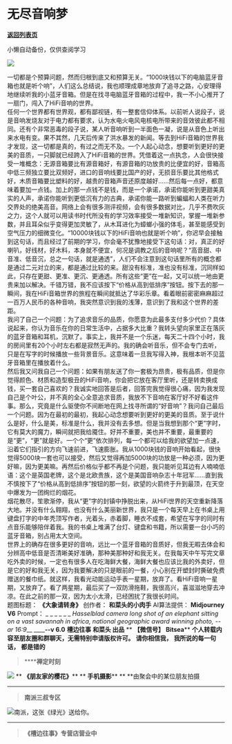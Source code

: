 # 无尽音响梦

[**返回列表页**](/gzh/槽边往事)

小懒自动备份，仅供查阅学习

![](https://mmbiz.qpic.cn/mmbiz_jpg/Ia6gU9JNtkq1OWEhMqviamEnib6X1njX59yCceZpoGzAzeyB61ZxqdMw9tlw2BR7TIGveAeBeo466Yzdy7WsibeLA/640?wx_fmt=jpeg&from;=appmsg)

一切都是个预算问题，然而归根到底又和预算无关。“1000块钱以下的电脑蓝牙音箱也就是听个响”，人们这么总结说，我也顺理成章地放弃了追寻之路，心安理得地继续听我的小蓝牙音箱。但是在找寻电脑蓝牙音箱的过程中，我一不小心推开了一扇门，闯入了HiFi音响的世界。  
任何一个世界都有世界观，都有鄙视链，有一整套信仰体系。以前听人说段子，说是音响发烧友对于电力都有要求，认为水电火电风电核电所带来的音效彼此都不相同。还有个非常恶毒的段子说，某人听音响听到一半面色一凝，说是从音色上听出来水电有变。果不其然，几天后传来了洪水暴发的新闻。等去到HiFi音箱的世界我才发现，这一切都是真的，有过之而无不及。一个人起心动念，想要听到更好的更美的音质，一只脚就已经跨入了HiFi音箱的世界。凭借着这一点执念，人会很快接受一堆概念：无源音箱要比有源音箱好，有源音箱的功放贵的比便宜的好，音箱高中低三频独立要比双频好，进口的音响线要比国产的好，无损音乐要比其他格式好，木质音箱要比塑料的好，越贵的音箱声音还原度越好......然后每一点好，都意味着要加一点钱。加上的那一点钱不是钱，而是一个承诺，承诺你能听到更甜美真实的人声，承诺你能听到更低沉有力的古典，承诺你能一路听到蝙蝠和人类在听力交界处的绝美高音。网络上会有很多测评视频，会有很多数据对比，几乎不费吹灰之力，这个人就可以用读书时代所没有的学习效率接受一堆新知识，掌握一堆新参数，并且耳朵似乎变得更加灵敏了，从木耳进化为蟑螂小强的体毛，甚至能感受到空气压力的细微变化。“10000块钱以下的HiFi音响也就是听个响”，你迟早会接触到这句话，而且经过了前期的学习，你会毫不犹豫地接受下这句话：对，真正的好喇叭，好线材，好木料，本身就不便宜，何况是调教之后的音响呢？“高音甜、中音准、低音沉，总之一句话，就是通透”，人们不会注意到这句话里所有的概念都是通过二元对立的来，都是通过比较的来。甜没有标准，准也没有标准，沉同样如此，只存在更甜、更准、更沉、更通透。所有这些“更”在一起，又可以统一地由更贵来加以解决。千错万错，我不应该按下“价格从高到低排序”按钮。按下去的那一瞬间，我在HiFi音箱世界的旅程在瞬间就抵达了华彩乐章。看着眼前密密麻麻超过一百万人民币的各种音响，我突然意识到我的浅薄，意识到了我和这个世界的差距。  
我问了自己一个问题：为了追求音乐的品质，你愿意为此最多支付多少代价？具体说起来，你认为音乐在你的日常生活中，占据多大比重？我转头望向家里正在落灰的蓝牙音箱和耳机，沉默了。事实上，我并不是一个乐迷，每天二十四个小时，我的房间里有20个小时左右都是寂然无声的。我的确会听音乐，但不会专门去听，只是在写字的时候播放一些背景音乐。这意味着一旦我写得入神，我根本听不见蓝牙音箱里在播放着什么。  
然后我又问我自己一个问题：如果有朋友送了你一套极为昂贵，极有品质，但是你觉得颜色、材质和造型极丑的HiFi音响，你会把它放在客厅里听，还是转卖换成钱，买一套自己喜欢的？我诚实地回答是后者，回答完我觉得很心痛，因为我发现自己是个叶公，并不真的全心全意追求音质，我放不下音响在客厅好不好看这件事。那么，究竟是什么驱使你不间断地在网上找寻所谓的“好音响”？我问自己最后一个问题。因为在最初的最初，我起心动念想要听到更好的更美的音质。至于说什么是好，什么是美，标准是什么，我并没有去多想。但是当我想到那个“更”字时，它有莫大的魔力，瞬间就把我给魇住。好并不重要，美也并不重要，最重要的是“更”，“更”就是好。一个个“更”依次排列，每一个都可以给我的欲望加一点速，沿着它们指引的方向飞速前进，飞速膨胀。我从1000块钱的音响开始看起，很快觉得5000块一套也可以接受，然后又觉得再加5000块的功放是一种必须，因为更好嘛，因为更美嘛。再然后价格似乎都不再是个问题，我只能听见耳边有人喃喃低语：这个是英国老牌，这个是北欧贵族，这个是美国音响杂志十年冠军......直到我不慎按下了“价格从高到低排序”按钮的那一刻，欲望的火箭终于升到最顶，在天空中爆发为一团绚烂的烟花。  
烟花散尽，笙歌渐停，我从“更”字的封镇中挣脱出来，从HiFi世界的天空重新降落大地。并没有什么翱翔，也没有什么美丽新世界，我只是一个每天早上在书桌上用键盘打字的中年秃顶写作者，光着头，赤着脚，睡衣不成套，希望在写字的同时有点音乐能够陪伴着我。我的书桌上堆满了台灯、键盘和书籍，所以需要一台小巧的蓝牙音箱，别占用太大空间。  
世界上的确存在很多更好的音响，远比一个蓝牙音箱的音质好，但我无暇去体会和分辨高中低音是否清晰美好准确，那种美那种好和我无关。在我每天中午写完文章吃外卖的时候，一定也有很多人在吃海鲜大餐，海鲜大餐也应该比我的外卖好，但是它的好和我无关，因为我要解决的只是眼前的一餐，小心别在开塑封时撕破免费赠送的餐巾纸。就这样，我看光动能运动手表一星期，放弃了。看HiFi音响一星期，又放弃了。看了两星期，最后买了一双防滑拖鞋，我很高兴，喜滋滋地穿去冲凉。在此之前的那一双，因为太小太滑，已经困扰了我很长时间。  
题图标题： **《大象请转身》** 创作者： **和菜头的小肉手** AI算法提供： **Midjourney V6** Prompt： _ _ _ _ _
_ _Hasselblad camera long shot of an elephant sitting on a vast savannah in
africa, national geographic award winning photo, --ar 16:9___ ______\--v 6.0__
**槽边往事** **和菜头 出品** ** **【微信号】** **Bitsea**** **个人转载内容至朋友圈和群聊天，无需特别申请版权许可。**
**请你相信我，** **我所说的每一句话，** **都是错的**

>  ******禅定时刻**

![](https://mmbiz.qpic.cn/mmbiz_jpg/Ia6gU9JNtkq1OWEhMqviamEnib6X1njX59lv4hRzuBic91hNVMYFLRv8eKOGDTVYDspY5m113xeOvknku87zlM6dg/640?wx_fmt=jpeg&from;=appmsg)
** **《朋友家的樱花》**** ** **手机摄影**** ** **由聚会中的某位朋友拍摄  
****

>  **南派三叔专区**

![](https://mmbiz.qpic.cn/mmbiz_jpg/Ia6gU9JNtkq1OWEhMqviamEnib6X1njX59PP2RmYDRw2OG5O1VAysOrrXzt5hkhs4efmNmQ8hcIUBkiaVf9ypiboeQ/640?wx_fmt=jpeg&from;=appmsg)南派，这张《绿光》送给你。
****

>  **《槽边往事》专营店营业中**

  

